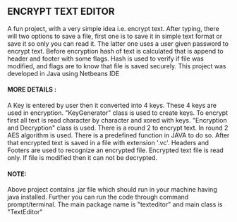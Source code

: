 ## ENCRYPT TEXT EDITOR
A fun project, with a very simple idea i.e. encrypt text. After typing, there will two options to save a file, first one is to save it in simple text format or save it so only you can read it. The latter one uses a user given password to encrypt text. Before encryption hash of text is calculated that is append to header and footer with some flags. Hash is used to verify if file was modified, and flags are to know that file is saved securely. This project was developed in Java using Netbeans IDE
#### MORE DETAILS : 
A Key is entered by user then it converted into 4 keys. These 4 keys are used in encryption. "KeyGenerator" class is used to create keys. To encrypt first all text is read character by character and xored with keys. "Encryption and Decryption" class is used. There is a round 2 to encrypt text. In round 2 AES algorithm is used. There is a predefined function in JAVA to do so. After that encrypted text is saved in a file with extension '.vc'. Headers and Footers are used to recognize an encrypted file. Encrypted text file is read only. If file is modified then it can not be decrypted.
#### NOTE:
Above project contains .jar file which should run in your machine having java installed. Further you can run the code through command prompt/terminal. The main package name is "texteditor" and main class is "TextEditor"
